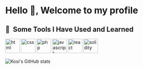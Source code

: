 <h1> Hello 👋, Welcome to my profile </h1>

<h2> 🚀 &nbsp;Some Tools I Have Used and Learned</h2>
<p align="left">
<img src="https://cdn.jsdelivr.net/gh/devicons/devicon/icons/ruby/ruby-original.svg" alt="html" width="45" height="45"/>
<img src="https://cdn.jsdelivr.net/gh/devicons/devicon/icons/bootstrap/bootstrap-original.svg" alt="css" width="45" height="45"/>
<img src="https://cdn.jsdelivr.net/gh/devicons/devicon/icons/php/php-original.svg" alt="php" width="45" height="45"/>
<img src="https://cdn.jsdelivr.net/gh/devicons/devicon/icons/javascript/javascript-original.svg" alt="javascript" width="45" height="45"/> 
  <img src="https://cdn.jsdelivr.net/gh/devicons/devicon/icons/react/react-original.svg" alt="react" width="45" height="45"/>
  <img src="https://cdn.jsdelivr.net/gh/devicons/devicon/icons/solidity/solidity-original.svg" alt="solidity" width="45" height="45"/>
</p>

![Kosi's GitHub stats](https://github-readme-stats.vercel.app/api?username=DevKosi&show_icons=true&theme=dark)
